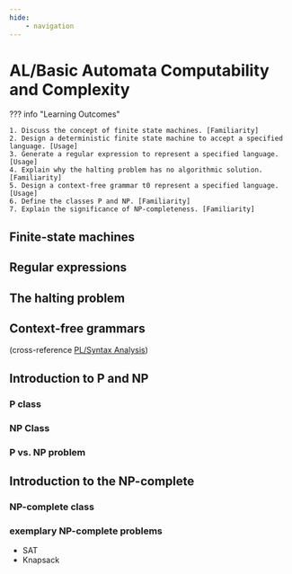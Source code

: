 ```yaml
---
hide:
    - navigation
---
```

# AL/Basic Automata Computability and Complexity

??? info "Learning Outcomes"

    1. Discuss the concept of finite state machines. [Familiarity]
    2. Design a deterministic finite state machine to accept a specified language. [Usage]
    3. Generate a regular expression to represent a specified language. [Usage]
    4. Explain why the halting problem has no algorithmic solution. [Familiarity]
    5. Design a context-free grammar t0 represent a specified language. [Usage]
    6. Define the classes P and NP. [Familiarity]
    7. Explain the significance of NP-completeness. [Familiarity]

## Finite-state machines

## Regular expressions

## The halting problem

## Context-free grammars 

(cross-reference [PL/Syntax Analysis]())

## Introduction to P and NP 

### P class

### NP Class

### P vs. NP problem

## Introduction to the NP-complete 

### NP-complete class 

### exemplary NP-complete problems 

- SAT
- Knapsack
